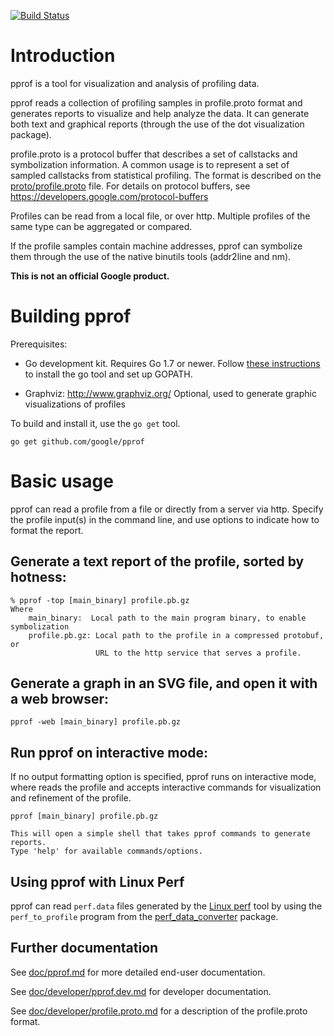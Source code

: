 [![Build Status](https://travis-ci.org/google/pprof.svg?branch=master)](https://travis-ci.org/google/pprof)

# Introduction

pprof is a tool for visualization and analysis of profiling data.

pprof reads a collection of profiling samples in profile.proto format and
generates reports to visualize and help analyze the data. It can generate both
text and graphical reports (through the use of the dot visualization package).

profile.proto is a protocol buffer that describes a set of callstacks
and symbolization information. A common usage is to represent a set of
sampled callstacks from statistical profiling. The format is
described on the [proto/profile.proto](./proto/profile.proto) file. For details on protocol
buffers, see https://developers.google.com/protocol-buffers

Profiles can be read from a local file, or over http. Multiple
profiles of the same type can be aggregated or compared.

If the profile samples contain machine addresses, pprof can symbolize
them through the use of the native binutils tools (addr2line and nm).

**This is not an official Google product.**

# Building pprof

Prerequisites:

- Go development kit. Requires Go 1.7 or newer.
  Follow [these instructions](http://golang.org/doc/code.html) to install the 
  go tool and set up GOPATH.

- Graphviz: http://www.graphviz.org/
  Optional, used to generate graphic visualizations of profiles

To build and install it, use the `go get` tool.

    go get github.com/google/pprof

# Basic usage

pprof can read a profile from a file or directly from a server via http.
Specify the profile input(s) in the command line, and use options to
indicate how to format the report.

## Generate a text report of the profile, sorted by hotness:

```
% pprof -top [main_binary] profile.pb.gz
Where
    main_binary:  Local path to the main program binary, to enable symbolization
    profile.pb.gz: Local path to the profile in a compressed protobuf, or
                   URL to the http service that serves a profile.
```

## Generate a graph in an SVG file, and open it with a web browser:

```
pprof -web [main_binary] profile.pb.gz
```

## Run pprof on interactive mode:

If no output formatting option is specified, pprof runs on interactive mode,
where reads the profile and accepts interactive commands for visualization and
refinement of the profile.

```
pprof [main_binary] profile.pb.gz

This will open a simple shell that takes pprof commands to generate reports.
Type 'help' for available commands/options.
```

## Using pprof with Linux Perf

pprof can read `perf.data` files generated by the
[Linux perf](https://perf.wiki.kernel.org/index.php) tool by using the
`perf_to_profile` program from the
[perf_data_converter](http://github.com/google/perf_data_converter) package.

## Further documentation

See [doc/pprof.md](doc/pprof.md) for more detailed end-user documentation.

See [doc/developer/pprof.dev.md](doc/developer/pprof.dev.md) for developer documentation.

See [doc/developer/profile.proto.md](doc/developer/profile.proto.md) for a description of the profile.proto format.
